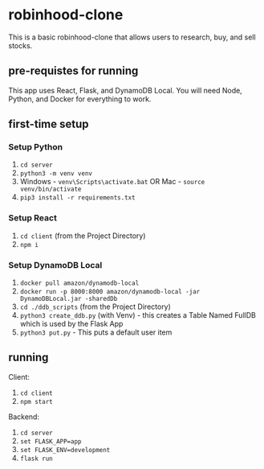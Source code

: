 # robinhood-clone
This is a basic robinhood-clone that allows users to research, buy, and sell stocks.

## pre-requistes for running
This app uses React, Flask, and DynamoDB Local.
You will need Node, Python, and Docker for everything to work.

## first-time setup
### Setup Python
1. `cd server`
1. `python3 -m venv venv`
1. Windows - `venv\Scripts\activate.bat` OR Mac - `source venv/bin/activate`
1. `pip3 install -r requirements.txt`

### Setup React
1. `cd client` (from the Project Directory)
1. `npm i`

### Setup DynamoDB Local
1. `docker pull amazon/dynamodb-local`
1. `docker run -p 8000:8000 amazon/dynamodb-local -jar DynamoDBLocal.jar -sharedDb`
1. `cd ./ddb_scripts` (from the Project Directory)
1. `python3 create_ddb.py` (with Venv) - this creates a Table Named FullDB which is used by the Flask App
1. `python3 put.py` - This puts a default user item

## running
Client:
1. `cd client`
1. `npm start`

Backend:
1. `cd server`
1. `set FLASK_APP=app`
1. `set FLASK_ENV=development`
1. `flask run`
